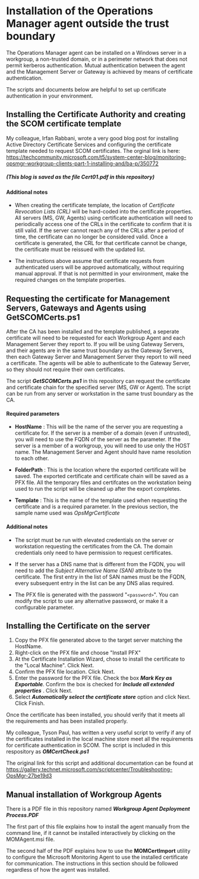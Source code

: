 # Installation of the Operations Manager agent outside the trust boundary
The Operations Manager agent can be installed on a Windows server in a workgroup, a non-trusted domain, or in a perimeter network that does not permit kerberos authentication.   Mutual authentication between the agent and the Management Server or Gateway is achieved by means of certificate authentication. 

The scripts and documents below are helpful to set up certificate authentication in your environment.

## Installing the Certificate Authority and creating the SCOM certificate template
My colleague, Irfan Rabbani, wrote a very good blog post for installing Active Directory Certificate Services and configuring the certificate template needed to request SCOM certificates.  The orginal link is here:
https://techcommunity.microsoft.com/t5/system-center-blog/monitoring-opsmgr-workgroup-clients-part-1-installing-and/ba-p/350772
##### (This blog is saved as the file _Cert01.pdf_ in this repository)

#### Additional notes
- When creating the certificate template, the location of _Certificate Revocation Lists (CRL)_ will be hard-coded into the certificate properties.  All servers (MS, GW, Agents) using certificate authentication will need to periodically access one of the CRLs in the certificate to confirm that it is still valid.  If the server cannot reach any of the CRLs after a period of time, the certificate can no longer be considered valid. Once a certificate is generated, the CRL for that certificate cannot be change, the certificate must be reissued with the updated list.

- The instructions above assume that certificate requests from authenticated users will be approved automatically, without requiring manual approval.  If that is not permitted in your environment, make the required changes on the template properties.

## Requesting the certificate for Management Servers, Gateways and Agents using GetSCOMCerts.ps1
After the CA has been installed and the template published, a seperate certificate will need to be requested for each Workgroup Agent and each Management Server they report to.  If you will be using Gateway Servers, and their agents are in the same trust boundary as the Gateway Servers, then each Gateway Server and Management Server they report to will need a certificate. The agents will be able to authenticate to the Gateway Server, so they should not require their own certificates.

The script _**GetSCOMCerts.ps1**_ in this repository can request the certificate and certificate chain for the specified server (MS, GW or Agent).  The script can be run from any server or workstation in the same trust boundary as the CA.

#### Required parameters
- **HostName** : This will be the name of the server you are requesting a certificate for.  If the server is a member of a domain (even if untrusted), you will need to use the FQDN of the server as the parameter.  If the server is a member of a workgroup, you will need to use only the HOST name.  The Management Server and Agent should have name resolution to each other.

- **FolderPath** : This is the location where the exported certificate will be saved.  The exported certificate and certificate chain will be saved as a PFX file.  All the temporary files and certifcates on the workstation being used to run the script will be cleaned up after the export completes.

- **Template** : This is the name of the template used when requesting the certificate and is a required parameter.  In the previous section, the sample name used was _OpsMgrCertificate_

#### Additional notes
- The script must be run with elevated credentials on the server or workstation requesting the certificates from the CA.  The domain credentials only need to have permission to request certificates.

- If the server has a DNS name that is different from the FQDN, you will need to add the _Subject Alternative Name (SAN)_ attribute to the certificate.  The first entry in the list of SAN names must be the FQDN, every subsequent entry in the list can be any DNS alias required.

- The PFX file is generated with the password "`<password>`".  You can modify the script to use any alternative password, or make it a configurable parameter.

## Installing the Certificate on the server
1) Copy the PFX file generated above to the target server matching the HostName.
1) Right-click on the PFX file and choose "Install PFX"
1) At the Certificate Installation Wizard, chose to install the certificate to the "Local Machine". Click Next.
1) Confirm the PFX file location. Click Next.
1) Enter the password for the PFX file.  Check the box _**Mark Key as Exportable**_.  Confirm the box is checked for _**Include all extended properties**_ . Click Next.
1) Select _**Automatically select the certificate store**_ option and click Next. Click Finish.

Once the certificate has been installed, you should verify that it meets all the requirements and has been installed properly.

My colleague, Tyson Paul, has written a very useful script to verify if any of the certificates installed in the local machine store meet all the requirements for certificate authentication in SCOM.  The script is included in this respository as _**OMCertCheck.ps1**_ 

The original link for this script and additional documentation can be found at https://gallery.technet.microsoft.com/scriptcenter/Troubleshooting-OpsMgr-27be19d3 

## Manual installation of Workgroup Agents
There is a PDF file in this repository named _**Workgroup Agent Deployment Process.PDF**_ 

The first part of this file explains how to install the agent manually from the command line, if it cannot be installed interactively by clicking on the MOMAgent.msi file.  

The second half of the PDF explains how to use the **MOMCertImport** utility to configure the Microsoft Monitoring Agent to use the installed certificate for communication.  The instructions in this section should be followed regardless of how the agent was installed.